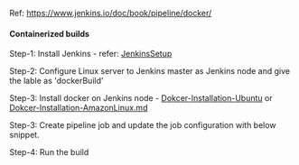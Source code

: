 
Ref: https://www.jenkins.io/doc/book/pipeline/docker/

#### Containerized builds

Step-1: Install Jenkins - refer: [JenkinsSetup](https://github.com/DevOpsOnlineTraining-2021/Jenkins/tree/master/JenkinsSetup)

Step-2: Configure Linux server to Jenkins master as Jenkins node and give the lable as 'dockerBuild'

Step-3: Install docker on Jenkins node - [Dokcer-Installation-Ubuntu](https://github.com/DevOpsOnlineTraining-2021/Docker/blob/main/DockerEngine/1.1.Dokcer-Installation-Ubuntu.md) or [Dokcer-Installation-AmazonLinux.md](https://github.com/DevOpsOnlineTraining-2021/Docker/blob/main/DockerEngine/1.3.Dokcer-Installation-AmazonLinux.md)

Step-3: Create pipeline job and update the job configuration with below snippet.

Step-4: Run the build

